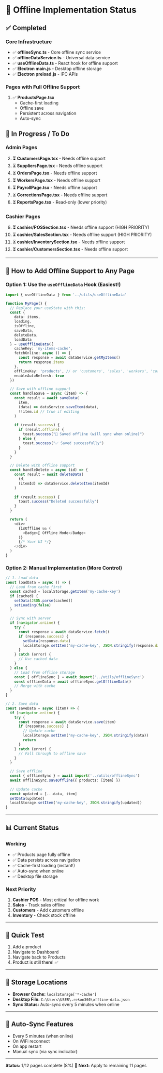 # 📴 Offline Implementation Status

## ✅ Completed

### Core Infrastructure
- ✅ **offlineSync.ts** - Core offline sync service
- ✅ **offlineDataService.ts** - Universal data service
- ✅ **useOfflineData.ts** - React hook for offline support
- ✅ **Electron main.js** - Desktop offline storage
- ✅ **Electron preload.js** - IPC APIs

### Pages with Full Offline Support
1. ✅ **ProductsPage.tsx**
   - Cache-first loading
   - Offline save
   - Persistent across navigation
   - Auto-sync

## 🔄 In Progress / To Do

### Admin Pages
2. ⏳ **CustomersPage.tsx** - Needs offline support
3. ⏳ **SuppliersPage.tsx** - Needs offline support
4. ⏳ **OrdersPage.tsx** - Needs offline support
5. ⏳ **WorkersPage.tsx** - Needs offline support
6. ⏳ **PayrollPage.tsx** - Needs offline support
7. ⏳ **CorrectionsPage.tsx** - Needs offline support
8. ⏳ **ReportsPage.tsx** - Read-only (lower priority)

### Cashier Pages
9. ⏳ **cashier/POSSection.tsx** - Needs offline support (HIGH PRIORITY)
10. ⏳ **cashier/SalesSection.tsx** - Needs offline support (HIGH PRIORITY)
11. ⏳ **cashier/InventorySection.tsx** - Needs offline support
12. ⏳ **cashier/CustomersSection.tsx** - Needs offline support

---

## 🎯 How to Add Offline Support to Any Page

### Option 1: Use the `useOfflineData` Hook (Easiest!)

```typescript
import { useOfflineData } from '../utils/useOfflineData'

function MyPage() {
  // Replace your useState with this:
  const {
    data: items,
    loading,
    isOffline,
    saveData,
    deleteData,
    loadData
  } = useOfflineData({
    cacheKey: 'my-items-cache',
    fetchOnline: async () => {
      const response = await dataService.getMyItems()
      return response.items
    },
    offlineKey: 'products', // or 'customers', 'sales', 'workers', 'corrections'
    enableAutoRefresh: true
  })

  // Save with offline support
  const handleSave = async (item) => {
    const result = await saveData(
      item,
      (data) => dataService.saveItem(data),
      !!item.id // true if editing
    )
    
    if (result.success) {
      if (result.offline) {
        toast.success("📴 Saved offline (will sync when online)")
      } else {
        toast.success("✅ Saved successfully")
      }
    }
  }

  // Delete with offline support
  const handleDelete = async (id) => {
    const result = await deleteData(
      id,
      (itemId) => dataService.deleteItem(itemId)
    )
    
    if (result.success) {
      toast.success("Deleted successfully")
    }
  }

  return (
    <div>
      {isOffline && (
        <Badge>📴 Offline Mode</Badge>
      )}
      {/* Your UI */}
    </div>
  )
}
```

### Option 2: Manual Implementation (More Control)

```typescript
// 1. Load data
const loadData = async () => {
  // Load from cache first
  const cached = localStorage.getItem('my-cache-key')
  if (cached) {
    setData(JSON.parse(cached))
    setLoading(false)
  }

  // Sync with server
  if (navigator.onLine) {
    try {
      const response = await dataService.fetch()
      if (response.success) {
        setData(response.data)
        localStorage.setItem('my-cache-key', JSON.stringify(response.data))
      }
    } catch (error) {
      // Use cached data
    }
  } else {
    // Load from offline storage
    const { offlineSync } = await import('../utils/offlineSync')
    const offlineData = await offlineSync.getOfflineData()
    // Merge with cache
  }
}

// 2. Save data
const saveData = async (item) => {
  if (navigator.onLine) {
    try {
      const response = await dataService.save(item)
      if (response.success) {
        // Update cache
        localStorage.setItem('my-cache-key', JSON.stringify(data))
        return
      }
    } catch (error) {
      // Fall through to offline save
    }
  }

  // Save offline
  const { offlineSync } = await import('../utils/offlineSync')
  await offlineSync.saveOffline({ products: [item] })
  
  // Update cache
  const updated = [...data, item]
  setData(updated)
  localStorage.setItem('my-cache-key', JSON.stringify(updated))
}
```

---

## 📊 Current Status

### Working
- ✅ Products page fully offline
- ✅ Data persists across navigation
- ✅ Cache-first loading (instant!)
- ✅ Auto-sync when online
- ✅ Desktop file storage

### Next Priority
1. **Cashier POS** - Most critical for offline work
2. **Sales** - Track sales offline
3. **Customers** - Add customers offline
4. **Inventory** - Check stock offline

---

## 🚀 Quick Test

1. Add a product
2. Navigate to Dashboard
3. Navigate back to Products
4. Product is still there! ✅

---

## 💾 Storage Locations

- **Browser Cache:** `localStorage['*-cache']`
- **Desktop File:** `C:\Users\USER\.rekon360\offline-data.json`
- **Sync Status:** Auto-sync every 5 minutes when online

---

## 🔄 Auto-Sync Features

- Every 5 minutes (when online)
- On WiFi reconnect
- On app restart
- Manual sync (via sync indicator)

---

**Status:** 1/12 pages complete (8%) 🎯
**Next:** Apply to remaining 11 pages


